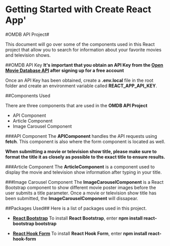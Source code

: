 # Getting Started with Create React App'
#OMDB API Project#

This document will go over some of the components used in this React project that allow you to search for information about your favorite movies and television shows.

##OMDB API Key
**It's important that you obtain an API Key from the [Open Movie Database API](https://www.omdbapi.com/) after signing up for a free account**

Once an API Key has been obtained, create a **.env.local** file in the root folder and create an environment variable called **REACT_APP_API_KEY**.

##Components Used

There are three components that are used in the **OMDB API Project**
- API Component
- Article Component
- Image Carousel Component

###API Component
The **APIComponent** handles the API requests using **fetch**. This component is also where the form component is located as well.

**When submitting a movie or television show title, please make sure to format the title it as closely as possible to the exact title to ensure results.**

###Article Component
The **ArticleComponent** is a component used to display the movie and television show information after typing in your title.

###Image Carousel Component
The **ImageCarouselComponent** is a React Bootstrap component to show different movie poster images before the user submits a title parameter. Once a movie or television show title has been submitted, the **ImageCarouselComponent** will dissapear.

##Packages Used##
Here is a list of packages used in this project.
- **[React Bootstrap](https://react-bootstrap.github.io/)**
   To install **React Bootstrap**, enter **npm install react-bootstrap bootstrap**

- **[React Hook Form](https://react-hook-form.com/)**
   To install **React Hook Form**, enter **npm install react-hook-form**
